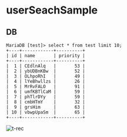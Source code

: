 # userSeachSample

## DB
```
MariaDB [test]> select * from test limit 10;
+----+------------+----------+
| id | name       | priority |
+----+------------+----------+
|  1 | CEdlnAlq   |       53 |
|  2 | ybUDBnKBw  |       52 |
|  3 | OLhpoRhI   |       49 |
|  4 | lYeBhwllzs |       26 |
|  5 | MrRvFALO   |       91 |
|  6 | umfKBTlCaM |       59 |
|  7 | phTlrDYy   |       59 |
|  8 | cmbHTmY    |       32 |
|  9 | grsHim     |       63 |
| 10 | vbwpUpaSm  |       65 |
+----+------------+----------+
```
![t-rec](https://user-images.githubusercontent.com/60215953/143322839-9da08dbf-863b-4af7-8cd4-2d453bdc28d1.gif)

